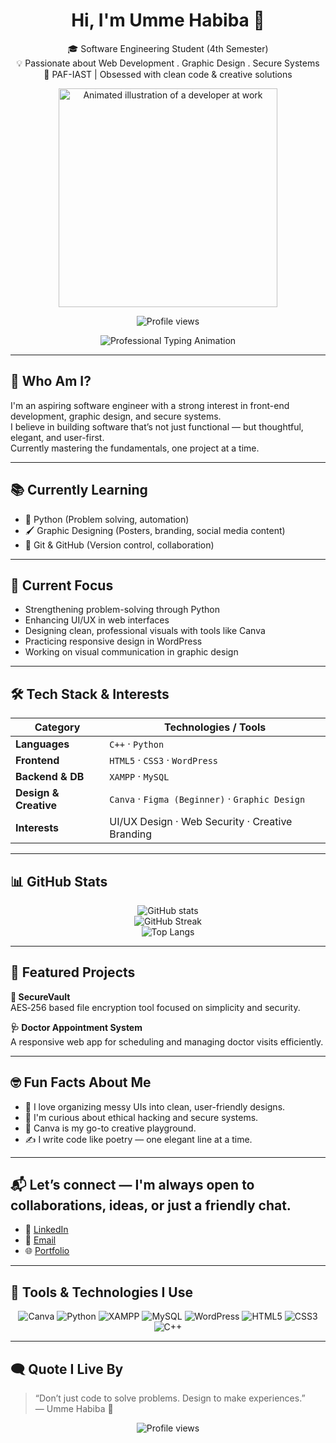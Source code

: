 

<h1 align="center">Hi, I'm Umme Habiba 👋</h1>
<p align="center">
  🎓 Software Engineering Student (4th Semester)<br>
  💡 Passionate about Web Development . Graphic Design . Secure Systems<br>
  📍 PAF-IAST | Obsessed with clean code & creative solutions
<p align="center">
  <img src="https://media.giphy.com/media/LMcB8XospGZO8UQq87/giphy.gif" alt="Animated illustration of a developer at work" width="350"/>
</p>




<p align="center">
  <img src="https://komarev.com/ghpvc/?username=saeedhabiba&style=flat-square&color=brightgreen" alt="Profile views"/>
</p>

<p align="center">
  <img src="https://readme-typing-svg.herokuapp.com?font=Fira+Code&size=22&duration=3000&pause=1000&color=007ACC&center=true&vCenter=true&width=600&lines=Crafting+elegant+web+interfaces;Designing+with+purpose+%26+precision;Translating+ideas+into+clean+code;Driven+by+curiosity+%26+creativity;Committed+to+user-first+solutions;Building+for+impact%2C+one+project+at+a+time" alt="Professional Typing Animation" />
</p>



---

## 🚀 Who Am I?

I'm an aspiring software engineer with a strong interest in front-end development, graphic design, and secure systems.  
I believe in building software that’s not just functional — but thoughtful, elegant, and user-first.  
Currently mastering the fundamentals, one project at a time.

---

## 📚 Currently Learning

- 🐍 Python (Problem solving, automation)  
- 🖌️ Graphic Designing (Posters, branding, social media content)  
- 🔄 Git & GitHub (Version control, collaboration)

---

## 🎯 Current Focus

- Strengthening problem-solving through Python
- Enhancing UI/UX in web interfaces  
- Designing clean, professional visuals with tools like Canva  
- Practicing responsive design in WordPress  
- Working on visual communication in graphic design

---

## 🛠️ Tech Stack & Interests

| Category             | Technologies / Tools                            |
|----------------------|--------------------------------------------------|
| **Languages**         | `C++` · `Python`                                 |
| **Frontend**          | `HTML5` · `CSS3` · `WordPress`                  |
| **Backend & DB**      | `XAMPP` · `MySQL`                                |
| **Design & Creative** | `Canva` · `Figma (Beginner)` · `Graphic Design` |
| **Interests**         | UI/UX Design · Web Security · Creative Branding |

---

## 📊 GitHub Stats

<p align="center">
  <img src="https://github-readme-stats.vercel.app/api?username=saeedhabiba&show_icons=true&theme=radical" alt="GitHub stats"/>
  <br>
  <img src="https://github-readme-streak-stats.herokuapp.com?user=saeedhabiba&theme=radical" alt="GitHub Streak"/>
  <br>
  <img src="https://github-readme-stats.vercel.app/api/top-langs/?username=saeedhabiba&layout=compact&theme=radical" alt="Top Langs"/>
</p>

---

## 📂 Featured Projects

**🔐 SecureVault**  
AES‑256 based file encryption tool focused on simplicity and security.

**🩺 Doctor Appointment System**  
A responsive web app for scheduling and managing doctor visits efficiently.

---

## 🤓 Fun Facts About Me

- 🌸 I love organizing messy UIs into clean, user-friendly designs.
- 🔐 I'm curious about ethical hacking and secure systems.
- 🎨 Canva is my go-to creative playground.
- ✍️ I write code like poetry — one elegant line at a time.


---

## 📬 Let’s connect — I'm always open to collaborations, ideas, or just a friendly chat.

- 🔗 [LinkedIn](https://www.linkedin.com/in/habiba-saeed-75a728333)
- 📧 [Email](mailto:saeedhabiba001@gmail.com)
- 🌐 [Portfolio](https://github.com/saeedhabiba)

---

## 🧰 Tools & Technologies I Use

<p align="center">
  <img src="https://img.shields.io/badge/Canva-00C4CC?style=for-the-badge&logo=canva&logoColor=white" alt="Canva"/>
  <img src="https://img.shields.io/badge/Python-3776AB?style=for-the-badge&logo=python&logoColor=white" alt="Python"/>
  <img src="https://img.shields.io/badge/XAMPP-FB7A24?style=for-the-badge&logo=apache&logoColor=white" alt="XAMPP"/>
  <img src="https://img.shields.io/badge/MySQL-00758F?style=for-the-badge&logo=mysql&logoColor=white" alt="MySQL"/>
  <img src="https://img.shields.io/badge/WordPress-21759B?style=for-the-badge&logo=wordpress&logoColor=white" alt="WordPress"/>
  <img src="https://img.shields.io/badge/HTML5-E34F26?style=for-the-badge&logo=html5&logoColor=white" alt="HTML5"/>
  <img src="https://img.shields.io/badge/CSS3-1572B6?style=for-the-badge&logo=css3&logoColor=white" alt="CSS3"/>
  <img src="https://img.shields.io/badge/C++-00599C?style=for-the-badge&logo=cplusplus&logoColor=white" alt="C++"/>
</p>

---

## 🗨️ Quote I Live By

> “Don’t just code to solve problems. Design to make experiences.”  
> — Umme Habiba 🌸
<p align="center">
  <img src="https://komarev.com/ghpvc/?username=saeedhabiba&style=flat-square&color=brightgreen" alt="Profile views"/>
</p>

